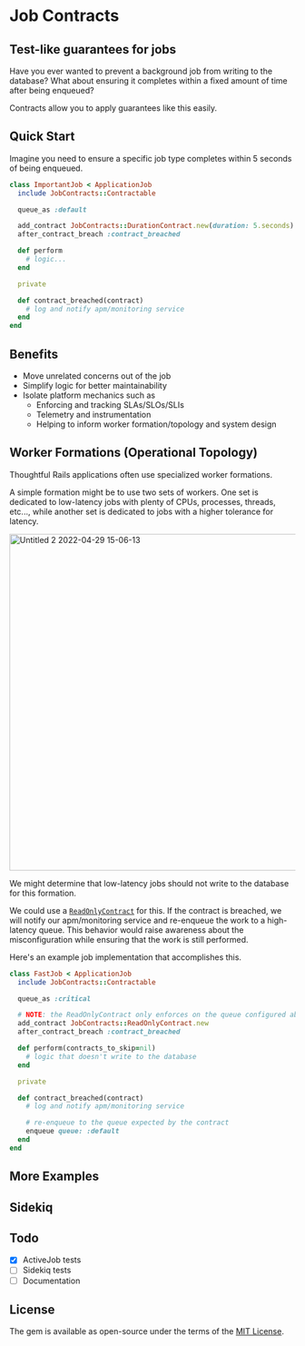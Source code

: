 # Job Contracts

## Test-like guarantees for jobs

Have you ever wanted to prevent a background job from writing to the database?
What about ensuring it completes within a fixed amount of time after being enqueued?

Contracts allow you to apply guarantees like this easily.

## Quick Start

Imagine you need to ensure a specific job type completes within 5 seconds of being enqueued.

```ruby
class ImportantJob < ApplicationJob
  include JobContracts::Contractable

  queue_as :default

  add_contract JobContracts::DurationContract.new(duration: 5.seconds)
  after_contract_breach :contract_breached

  def perform
    # logic...
  end

  private

  def contract_breached(contract)
    # log and notify apm/monitoring service
  end
end
```

## Benefits

- Move unrelated concerns out of the job
- Simplify logic for better maintainability
- Isolate platform mechanics such as
  - Enforcing and tracking SLAs/SLOs/SLIs
  - Telemetry and instrumentation
  - Helping to inform worker formation/topology and system design

## Worker Formations (Operational Topology)

Thoughtful Rails applications often use specialized worker formations.

A simple formation might be to use two sets of workers.
One set is dedicated to low-latency jobs with plenty of CPUs, processes, threads, etc...,
while another set is dedicated to jobs with a higher tolerance for latency.

<img width="593" alt="Untitled 2 2022-04-29 15-06-13" src="https://user-images.githubusercontent.com/32920/166069103-e316dcc7-e601-43d0-90df-ad0eda20409b.png">

We might determine that low-latency jobs should not write to the database for this formation.

We could use a [`ReadOnlyContract`](https://github.com/hopsoft/job_contracts/blob/main/lib/job_contracts/contracts/read_only_contract.rb) for this.
If the contract is breached, we will notify our apm/monitoring service and re-enqueue the work to a high-latency queue.
This behavior would raise awareness about the misconfiguration while ensuring that the work is still performed.

Here's an example job implementation that accomplishes this.

```ruby
class FastJob < ApplicationJob
  include JobContracts::Contractable

  queue_as :critical

  # NOTE: the ReadOnlyContract only enforces on the queue configured above
  add_contract JobContracts::ReadOnlyContract.new
  after_contract_breach :contract_breached

  def perform(contracts_to_skip=nil)
    # logic that doesn't write to the database
  end

  private

  def contract_breached(contract)
    # log and notify apm/monitoring service

    # re-enqueue to the queue expected by the contract
    enqueue queue: :default
  end
end
```

## More Examples

## Sidekiq

## Todo

- [x] ActiveJob tests
- [ ] Sidekiq tests
- [ ] Documentation

## License

The gem is available as open-source under the terms of the [MIT License](https://opensource.org/licenses/MIT).
